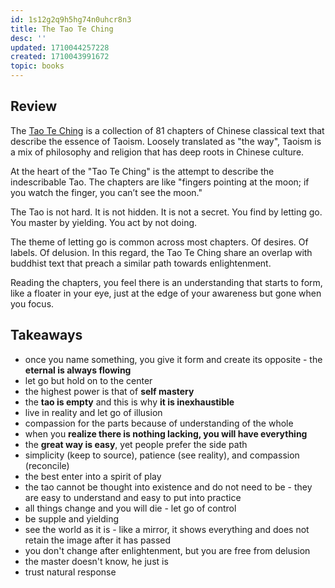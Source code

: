 ```yaml
---
id: 1s12g2q9h5hg74n0uhcr8n3
title: The Tao Te Ching
desc: ''
updated: 1710044257228
created: 1710043991672
topic: books
---
```


## Review

The [Tao Te Ching](https://amzn.to/3Pfxlql) is a collection of 81 chapters of Chinese classical text that describe the essence of Taoism. Loosely translated as "the way", Taoism is a mix of philosophy and religion that has deep roots in Chinese culture. 

At the heart of the "Tao Te Ching" is the attempt to describe the indescribable Tao. The chapters are like  "fingers pointing at the moon; if you watch the finger, you can’t see the moon."

The Tao is not hard. It is not hidden. It is not a secret. You find by letting go. You master by yielding. You act by not doing. 

The theme of letting go is common across most chapters. Of desires. Of labels. Of delusion. In this regard, the Tao Te Ching share an overlap with buddhist text that preach a similar path towards enlightenment.

Reading the chapters, you feel there is an understanding that starts to form, like a floater in your eye, just at the edge of your awareness but gone when you focus. 

## Takeaways
- once you name something, you give it form and create its opposite - the **eternal is always flowing**
- let go but hold on to the center
- the highest power is that of **self mastery** 
- the **tao is empty** and this is why **it is inexhaustible**
- live in reality and let go of illusion
- compassion for the parts because of understanding of the whole
- when you **realize there is nothing lacking, you will have everything**
- the **great way is easy**, yet people prefer the side path
- simplicity (keep to source), patience (see reality), and compassion (reconcile)
- the best enter into a spirit of play
- the tao cannot be thought into existence and do not need to be - they are easy to understand and easy to put into practice
- all things change and you will die - let go of control
- be supple and yielding
- see the world as it is - like a mirror, it shows everything and does not retain the image after it has passed 
- you don't change after enlightenment, but you are free from delusion
- the master doesn't know, he just is 
- trust natural response
